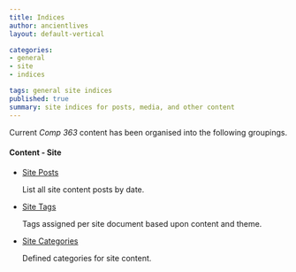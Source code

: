 ```yaml
---
title: Indices
author: ancientlives
layout: default-vertical

categories:
- general
- site
- indices

tags: general site indices
published: true
summary: site indices for posts, media, and other content
---
```


Current *Comp 363* content has been organised into the following groupings. 

#### Content - Site
* [Site Posts](posts)

	List all site content posts by date.

* [Site Tags](tags)
  
  Tags assigned per site document based upon content and theme.

* [Site Categories](categories)
  
  Defined categories for site content.

<!--#### Content - Library
* [Library Tags](tags/library)

	Tags assigned per Library document based upon content and theme.
	
* [Library Categories](categories/library)

	Defined categories for Libary content.-->